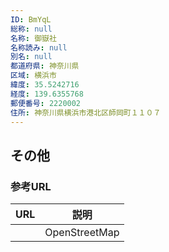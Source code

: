```yaml
---
ID: BmYqL
総称: null
名称: 御嶽社
名称読み: null
別名: null
都道府県: 神奈川県
区域: 横浜市
緯度: 35.5242716
経度: 139.6355768
郵便番号: 2220002
住所: 神奈川県横浜市港北区師岡町１１０７
---
```


## その他

### 参考URL

| URL | 説明          |
| --- | ------------- |
|     | OpenStreetMap |
